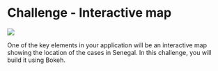 # Challenge - Interactive map

![](https://images.unsplash.com/photo-1584931423298-c576fda54bd2?ixlib=rb-1.2.1&ixid=eyJhcHBfaWQiOjEyMDd9&auto=format&fit=crop&w=1050&q=80)

One of the key elements in your application will be an interactive map showing the location of the cases in Senegal. In this challenge, you will build it using Bokeh.